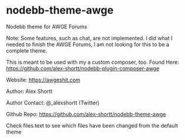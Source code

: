 # nodebb-theme-awge
Nodebb theme for AWGE Forums

Note: Some features, such as chat, are not implemented. I did what I needed
to finish the AWGE Forums, I am not looking for this to be a complete theme.

This is meant to be used with my a custom composer, too.
Found Here: https://github.com/alex-shortt/nodebb-plugin-composer-awge

Website:        https://awgeshit.com

Author:         Alex Shortt

Author Contact: @_alexshortt (Twitter)

Github Repo:    https://github.com/alex-shortt/nodebb-theme-awge


Check files.text to see which files have been changed from the default theme
